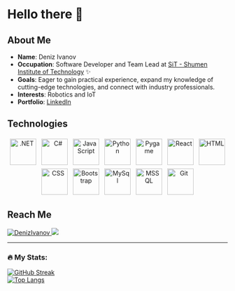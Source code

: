 # Hello there 👋

## About Me
- **Name**: Deniz Ivanov
- **Occupation**: Software Developer and Team Lead at [SiT - Shumen Institute of Technology](https://shumen-it.com/) ✨
- **Goals**: Eager to gain practical experience, expand my knowledge of cutting-edge technologies, and connect with industry professionals.
- **Interests**: Robotics and IoT
- **Portfolio**: [LinkedIn](https://www.linkedin.com/in/deniz-ivanov/)

## Technologies
<div align="center">
  <img src="https://user-images.githubusercontent.com/25181517/121405754-b4f48f80-c95d-11eb-8893-fc325bde617f.png" alt=".NET" height="60" style="vertical-align:top; margin:4px">
  <img src="https://user-images.githubusercontent.com/25181517/121405384-444d7300-c95d-11eb-959f-913020d3bf90.png" alt="C#" height="60" style="vertical-align:top; margin:4px">
  <img src="https://user-images.githubusercontent.com/25181517/117447155-6a868a00-af3d-11eb-9cfe-245df15c9f3f.png" alt="JavaScript" height="60" style="vertical-align:top; margin:4px">
  <img src="https://user-images.githubusercontent.com/25181517/183423507-c056a6f9-1ba8-4312-a350-19bcbc5a8697.png" alt="Python" height="60" style="vertical-align:top; margin:4px">
  <img src="https://github.com/marwin1991/profile-technology-icons/assets/76012086/cbaed680-d3a4-4693-9de6-23cdf5345928" alt="Pygame" height="60" style="vertical-align:top; margin:4px">
  <img src="https://user-images.githubusercontent.com/25181517/183897015-94a058a6-b86e-4e42-a37f-bf92061753e5.png" alt="React" height="60" style="vertical-align:top; margin:4px">
  <img src="https://user-images.githubusercontent.com/25181517/192158954-f88b5814-d510-4564-b285-dff7d6400dad.png" alt="HTML" height="60" style="vertical-align:top; margin:4px">
  <img src="https://user-images.githubusercontent.com/25181517/183898674-75a4a1b1-f960-4ea9-abcb-637170a00a75.png" alt="CSS" height="60" style="vertical-align:top; margin:4px">
  <img src="https://user-images.githubusercontent.com/25181517/183898054-b3d693d4-dafb-4808-a509-bab54cf5de34.png" alt="Bootstrap" height="60" style="vertical-align:top; margin:4px">
  <img src="https://user-images.githubusercontent.com/25181517/183896128-ec99105a-ec1a-4d85-b08b-1aa1620b2046.png" alt="MySql" height="60" style="vertical-align:top; margin:4px">
  <img src="https://github.com/marwin1991/profile-technology-icons/assets/19180175/3b371807-db7c-45b4-8720-c0cfc901680a" alt="MSSQL" height="60" style="vertical-align:top; margin:4px">
  <img src="https://user-images.githubusercontent.com/25181517/192108372-f71d70ac-7ae6-4c0d-8395-51d8870c2ef0.png" alt="Git" height="60" style="vertical-align:top; margin:4px">
</div>

## Reach Me
<p>
  <a href="https://www.linkedin.com/in/deniz-ivanov/">
    <img src="https://img.shields.io/badge/LinkedIn-0077B5?style=for-the-badge&logo=linkedin&logoColor=white&style=plastic" alt="DenizIvanov">
  </a>
  <a href="https://www.instagram.com/denkataden32/">
    <img src="https://img.shields.io/badge/Instagram-E4405F?style=for-the-badge&logo=instagram&logoColor=white&style=plastic">
  </a>
</p>

---

### 🔥 My Stats:
[![GitHub Streak](http://github-readme-streak-stats.herokuapp.com?user=JacksonJS12&theme=elegant)](https://git.io/streak-stats)  
[![Top Langs](https://github-readme-stats.vercel.app/api/top-langs/?username=JacksonJS12&layout=compact&theme=vision-friendly-dark)](https://github.com/anuraghazra/github-readme-stats)
